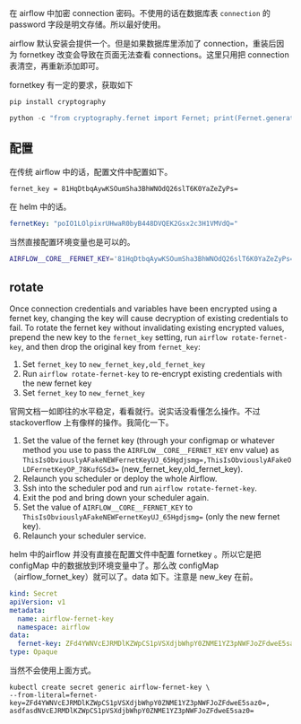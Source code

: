 在 airflow 中加密 connection 密码。不使用的话在数据库表 `connection` 的 password 字段是明文存储。所以最好使用。

airflow 默认安装会提供一个。但是如果数据库里添加了 connection，重装后因为 fornetkey 改变会导致在页面无法查看 connections。这里只用把 connection 表清空，再重新添加即可。

fornetkey 有一定的要求，获取如下

```Python
pip install cryptography

python -c "from cryptography.fernet import Fernet; print(Fernet.generate_key().decode())"

```

## 配置

在传统 airflow 中的话，配置文件中配置如下。

```Bash
fernet_key = 81HqDtbqAywKSOumSha3BhWNOdQ26slT6K0YaZeZyPs=
```

在 helm 中的话。

```YAML
fernetKey: "poIO1LOlpixrUHwaR0byB448DVQEK2Gsx2c3H1VMVdQ="

```

当然直接配置环境变量也是可以的。

```Bash
AIRFLOW__CORE__FERNET_KEY='81HqDtbqAywKSOumSha3BhWNOdQ26slT6K0YaZeZyPs='
```

## rotate

Once connection credentials and variables have been encrypted using a fernet key, changing the key will cause decryption of existing credentials to fail. To rotate the fernet key without invalidating existing encrypted values, prepend the new key to the `fernet_key` setting, run `airflow rotate-fernet-key`, and then drop the original key from `fernet_key`:

1. Set `fernet_key` to `new_fernet_key,old_fernet_key`
2. Run `airflow rotate-fernet-key` to re-encrypt existing credentials with the new fernet key
3. Set `fernet_key` to `new_fernet_key`

官网文档一如即往的水平稳定，看看就行。说实话没看懂怎么操作。不过 stackoverflow 上有像样的操作。我简化一下。

1. Set the value of the fernet key (through your configmap or whatever method you use to pass the `AIRFLOW__CORE__FERNET_KEY` env value) as `ThisIsObviouslyAFakeNEWFernetKeyUJ_65Hgdjsmg=,ThisIsObviouslyAFakeOLDFernetKeyOP_78KufGSd3=` (new_fernet_key,old_fernet_key).
2. Relaunch you scheduler or deploy the whole Airflow.
3. Ssh into the scheduler pod and run `airflow rotate-fernet-key`.
4. Exit the pod and bring down your scheduler again.
5. Set the value of `AIRFLOW__CORE__FERNET_KEY` to `ThisIsObviouslyAFakeNEWFernetKeyUJ_65Hgdjsmg=` (only the new fernet key).
6. Relaunch your scheduler service.

helm 中的airflow 并没有直接在配置文件中配置 fornetkey 。所以它是把 configMap 中的数据放到环境变量中了。那么改 configMap （airflow_fornet_key）就可以了。data 如下。注意是 new_key 在前。

```YAML
kind: Secret
apiVersion: v1
metadata:
  name: airflow-fernet-key
  namespace: airflow
data:
  fernet-key: ZFd4YWNVcEJRMDlKZWpCS1pVSXdjbWhpY0ZNME1YZ3pNWFJoZFdweE5saz0=, asdfasdNVcEJRMDlKZWpCS1pVSXdjbWhpY0ZNME1YZ3pNWFJoZFdweE5saz0=
type: Opaque
```

当然不会使用上面方式。

```shell
kubectl create secret generic airflow-fernet-key \ 
--from-literal=fernet-key=ZFd4YWNVcEJRMDlKZWpCS1pVSXdjbWhpY0ZNME1YZ3pNWFJoZFdweE5saz0=, asdfasdNVcEJRMDlKZWpCS1pVSXdjbWhpY0ZNME1YZ3pNWFJoZFdweE5saz0=
```
